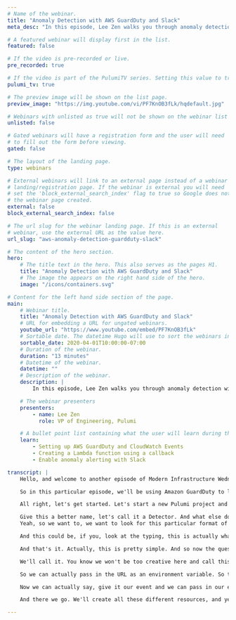 ```yaml
---
# Name of the webinar.
title: "Anomaly Detection with AWS GuardDuty and Slack"
meta_desc: "In this episode, Lee Zen walks you through anomaly detection with Amazon GuardDuty + Slack using TypeScript and Pulumi."

# A featured webinar will display first in the list.
featured: false

# If the video is pre-recorded or live.
pre_recorded: true

# If the video is part of the PulumiTV series. Setting this value to true will list the video in the "PulumiTV" section.
pulumi_tv: true

# The preview image will be shown on the list page.
preview_image: "https://img.youtube.com/vi/PF7KnOB3fLk/hqdefault.jpg"

# Webinars with unlisted as true will not be shown on the webinar list
unlisted: false

# Gated webinars will have a registration form and the user will need
# to fill out the form before viewing.
gated: false

# The layout of the landing page.
type: webinars

# External webinars will link to an external page instead of a webinar
# landing/registration page. If the webinar is external you will need
# set the 'block_external_search_index' flag to true so Google does not index
# the webinar page created.
external: false
block_external_search_index: false

# The url slug for the webinar landing page. If this is an external
# webinar, use the external URL as the value here.
url_slug: "aws-anomaly-detection-guardduty-slack"

# The content of the hero section.
hero:
    # The title text in the hero. This also serves as the pages H1.
    title: "Anomaly Detection with AWS GuardDuty and Slack"
    # The image the appears on the right hand side of the hero.
    image: "/icons/containers.svg"

# Content for the left hand side section of the page.
main:
    # Webinar title.
    title: "Anomaly Detection with AWS GuardDuty and Slack"
    # URL for embedding a URL for ungated webinars.
    youtube_url: "https://www.youtube.com/embed/PF7KnOB3fLk"
    # Sortable date. The datetime Hugo will use to sort the webinars in date order.
    sortable_date: 2020-04-01T10:00:00-07:00
    # Duration of the webinar.
    duration: "13 minutes"
    # Datetime of the webinar.
    datetime: ""
    # Description of the webinar.
    description: |
        In this episode, Lee Zen walks you through anomaly detection with Amazon GuardDuty + Slack using TypeScript and Pulumi.

    # The webinar presenters
    presenters:
        - name: Lee Zen
          role: VP of Engineering, Pulumi

    # A bullet point list containing what the user will learn during the webinar.
    learn:
        - Setting up AWS GuardDuty and CloudWatch Events
        - Creating a Lambda function using a callback
        - Enable anomaly alerting with Slack

transcript: |
    Hello, and welcome to another episode of Modern Infrastructure Wednesday. Today, we're going to be talking about anomaly detection, in particular, looking for anomalies in your infrastructure and looking for oddities that might be occurring in your metrics. We'll have two parts of this, today, we'll cover GuardDuty and next time we'll cover looking for anomalies via CloudWatch Metrics.

    So in this particular episode, we'll be using Amazon GuardDuty to look for anomalies, particularly against cloud trail events and other things like that, and then we'll be connecting that with CloudWatch Events to notify us. We could define a callback that becomes a serverless function so we can use that to actually alert us in Slack, as the watch event is hooked up to Slack via Webhooks. If at any point, you want to follow along with the code, you can check it out. It's on [github.com/pulumi/pulumitv](https://github.com/pulumi/pulumitv/tree/master/modern-infrastructure-wednesday/2020-04-01).

    All right, let's get started. Let's start a new Pulumi project and we'll use TypeScript today. Oops, sorry, let me make a directory first, we'll call it `guard-duty`. We'll take the default `guard-duty` name, we'll call this "Detect Anomalies via GuardDuty", we'll go with the `dev` stack and let's go with `us-east-2` today. So while this is installing our Node dependencies, I'll fire up Visual Studio in a separate window. All right, and here we go, we'll open up Visual Studio code here. We're ready to rock and roll. All right, let's make this a little bit bigger, and we want to create some GuardDuty stuff. I don't remember how to do that off the top of my head, so let's look at some documentation. We'll go to the AWS docs, look for the GuardDuty package module right here, and I'll bump this up in case you can't see, and we want the detector. So let's look at what we can do here. All Right, that's going to copy and paste this actually, this looks pretty straight forward.

    Give this a better name, let's call it a Detector. And what else do we need to do? Finding publishing frequency. Okay, I think, probably don't need anything there, and in addition to that, we also want to set up a CloudWatch. So now we have the detector, we also want to set up a CloudWatch event, and this, I happen to know off the top of my head, I do. So we'll do a new CloudWatch event and we want an event rule, actually, so we'll call this our GuardDuty rule and we'll look for an event pattern and we'll look for, in particular, the source of AWS GuardDuty. Pretty sure that's our limit, let's actually double check that. Let's Google for GuardDuty events, and this is probably it.
    Yeah, so we want to, we want to look for this particular format of the source. So this CloudWatch event rule, that we're creating here will match on any events that match this particular source type, which is the source type here in this particular event, that's going to fire. And so now we'll actually have this CloudWatch event rule that we can work against. So this will generate notifications, or CloudWatch events rather from that detector. And now we can actually create a callback to work against this. So one way to do this, we could do a rule on the event, so we named this `guard-duty-callback`, and we can actually just give it our handlers right here, so we can actually have this be our event.

    And this could be, if you, look at the typing, this is actually what we expect it to be, it's the event rule event, but we can actually declare what we're going to do with it here. And we actually want to post this to Slack. So we're going to actually import `axios` and actually need to see us. So we actually need to make a post call here to do this and in our code, we, what we want to do is we would like to actually, anytime we have an event notify ourselves that something happened. We can do something like this and realize we need a URL here. So let's put in a temporary placeholder here, let's call it URL and we'll figure that out later. We'll have some text, `Amazon GuardDuty has detected new findings!`. Let's actually wrap this up so we can actually see what happens if anything bad happens.

    And that's it. Actually, this is pretty simple. And so now the question is, how do we get this URL? So what we really want to do is pass in a Slack, WebHook Url, so we can post to Slack. And so if I go back to my browser, you can see, I have this handy dandy, incoming Webhooks thing set up, and that can create a web pocket. I can copy it and post it into a post into a channel. So you can see here, I'm actually going to post it into this `#ops-security` channel. So to do that, I probably actually want this to be an environment variable. So just putting our secret in here, right? So let's actually configure this as a secret. So we will do this. Which will give us a config object to work with, and then we'll call a `slackWebhookUrl` and require the secret.

    We'll call it. You know we won't be too creative here and call this `slackWebhookUrl`. And so what you would do here is you would do `$ pulumi config`, make this a little bit bigger in case you can't see. See `$ pulumi config` and you can see actually I had my handy little helper here. It just tells me what stack I'm on. That's a custom thing you can add. Shoutout to [Community Slack](https://slack.pulumi.com/) for telling me how to do this. Pulumi config and we'll set the `slackWebhookUrl` to for now is put in a placeholder here and we'll say secret. So now we have this URL that would be in our application. I would actually normally get that from this page, but don't really want to copy and paste something that you're going to see that actually POSTs into our Slack channel. So I'll just put that placeholder there for now. And since we want this to be, so we can't actually pass that into here because if you look at this, this is an output and we're not going to do that here. So what we do want to do is instead I'm going to actually create a callback function so we can pass in.

    So we can actually pass in the URL as an environment variable. So that's actually better for, from a security perspective as well. So let's do that. Okay this callback function and it takes this event type, which if I recall correctly, I'll need to look at my types again. So it's a AWS CloudWatch event rule event. Did I misread the type? Is it an AWS CloudWatch, dependable event? Ah, sorry, this is, this is not type safe. Actually it might be, let's see. So we give it some arguments, so we give it a callback. So it'd be our events to the actual code I had earlier. Oh, already have that.

    Now we can actually say, give it our event and we can pass in our environment variables. Now I can give it the thing from up there. So what this will do, let's see, let me see what's going on here. Oh, it's because I need this variable. So now we have this probably just auto complete in general. So yeah. Okay. And what's it’s complaining about here? Ah, it could be undefined. So while we know this is defined, so I'm just going to cheat a little here and just do that. And actually I think that's pretty much all we need to do. So at this point, what we've got is we created our little detector and we have this event rule that actually this looks for these particular events. And then we hooked up this callback function to this rule. So that every time this rule fires, we will basically post to our WebHook URL that we have new findings. And, then we finally hook up this callback to that particular rule at the very, at the very end. So we can actually run Pulumi preview here, see what it tells us.

    And there we go. We'll create all these different resources, and yeah, and then we'll, we'll be alerting on, on any anomalies that Amazon GuardDuty has detected. Cool. So that pretty much sums up this episode. In next week's episode, we'll actually talk about how to use CloudWatch alarms for anomaly detection, as well as using GuardDuty to detect anomalous behavior in your AWS accounts. Thanks for watching. I hope you enjoyed this episode, please like, and [subscribe](https://www.youtube.com/channel/UC2Dhyn4Ev52YSbcpfnfP0Mw?sub_confirmation=1) also interested in what you want to see for the next episode after the, after the next one, obviously. So feel free to leave some comments, follow us on [Twitter](https://twitter.com/PulumiCorp). And yeah, as I mentioned the beginning, if you want to check out the code it's available on [GitHub](https://github.com/pulumi/pulumitv/tree/master/modern-infrastructure-wednesday/2020-04-01). Thanks very much.

---
```

